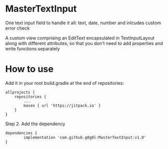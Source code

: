 # MasterTextInput
One text input field to handle it all: text, date, number and inlcudes custom error check

A custom view comprising an EditText encapsulated in TextInputLayout along with different attributes, so that you don't need to add properties and write functions separately

# How to use

Add it in your root build.gradle at the end of repositories:

	allprojects {
		repositories {
			...
			maven { url 'https://jitpack.io' }
		}
	}
Step 2. Add the dependency

	dependencies {
	        implementation 'com.github.g0g0l:MasterTextInput:v1.0'
	}
